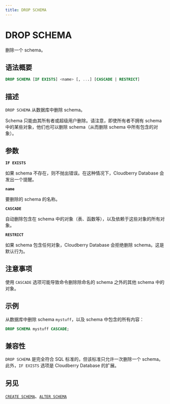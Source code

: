 ```yaml
---
title: DROP SCHEMA
---
```


# DROP SCHEMA

删除一个 schema。

## 语法概要

```sql
DROP SCHEMA [IF EXISTS] <name> [, ...] [CASCADE | RESTRICT]
```

## 描述

`DROP SCHEMA` 从数据库中删除 schema。

Schema 只能由其所有者或超级用户删除。请注意，即使所有者不拥有 schema 中的某些对象，他们也可以删除 schema（从而删除 schema 中所有包含的对象）。

## 参数

**`IF EXISTS`**

如果 schema 不存在，则不抛出错误。在这种情况下，Cloudberry Database 会发出一个提醒。

**`name`**

要删除的 schema 的名称。

**`CASCADE`**

自动删除包含在 schema 中的对象（表、函数等），以及依赖于这些对象的所有对象。

**`RESTRICT`**

如果 schema 包含任何对象，Cloudberry Database 会拒绝删除 schema。这是默认行为。

## 注意事项

使用 `CASCADE` 选项可能导致命令删除除命名的 schema 之外的其他 schema 中的对象。

## 示例

从数据库中删除 schema `mystuff`，以及 schema 中包含的所有内容：

```sql
DROP SCHEMA mystuff CASCADE;
```

## 兼容性

`DROP SCHEMA` 是完全符合 SQL 标准的，但该标准只允许一次删除一个 schema。此外，`IF EXISTS` 选项是 Cloudberry Database 的扩展。

## 另见

[`CREATE SCHEMA`](https://github.com/cloudberrydb/cloudberrydb-site/blob/cbdb-doc-validation/docs/sql-stmts/create-schema.md)、[`ALTER SCHEMA`](https://github.com/cloudberrydb/cloudberrydb-site/blob/cbdb-doc-validation/docs/sql-stmts/alter-schema.md)
